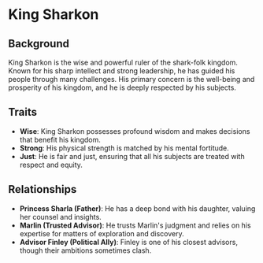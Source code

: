 # King Sharkon

## Background

King Sharkon is the wise and powerful ruler of the shark-folk kingdom. Known for his sharp intellect and strong
leadership, he has guided his people through many challenges. His primary concern is the well-being and prosperity of
his kingdom, and he is deeply respected by his subjects.

## Traits

- **Wise**: King Sharkon possesses profound wisdom and makes decisions that benefit his kingdom.
- **Strong**: His physical strength is matched by his mental fortitude.
- **Just**: He is fair and just, ensuring that all his subjects are treated with respect and equity.

## Relationships

- **Princess Sharla (Father)**: He has a deep bond with his daughter, valuing her counsel and insights.
- **Marlin (Trusted Advisor)**: He trusts Marlin's judgment and relies on his expertise for matters of exploration and
  discovery.
- **Advisor Finley (Political Ally)**: Finley is one of his closest advisors, though their ambitions sometimes clash.
